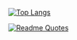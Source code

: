 [![Top Langs](https://github-readme-stats.vercel.app/api/top-langs/?username=Alexey-Postnov888&layout=compact)](https://github.com/anuraghazra/github-readme-stats)

[![Readme Quotes](https://quotes-github-readme.vercel.app/api?type=vertical&theme=light)](https://github.com/piyushsuthar/github-readme-quotes)
